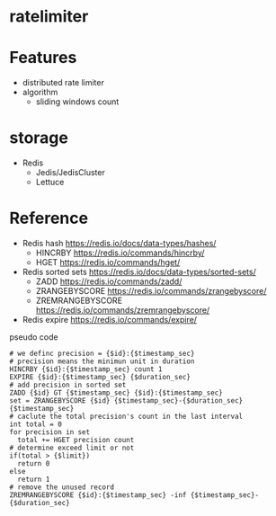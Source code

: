 # ratelimiter

# Features
* distributed rate limiter
* algorithm
  - sliding windows count
# storage 
  - Redis
    - Jedis/JedisCluster
    - Lettuce
# Reference
* Redis hash https://redis.io/docs/data-types/hashes/
  - HINCRBY https://redis.io/commands/hincrby/
  - HGET https://redis.io/commands/hget/  
* Redis sorted sets https://redis.io/docs/data-types/sorted-sets/
  - ZADD https://redis.io/commands/zadd/
  - ZRANGEBYSCORE https://redis.io/commands/zrangebyscore/
  - ZREMRANGEBYSCORE https://redis.io/commands/zremrangebyscore/
* Redis expire https://redis.io/commands/expire/

pseudo code
```
# we definc precision = {$id}:{$timestamp_sec}
# precision means the minimun unit in duration
HINCRBY {$id}:{$timestamp_sec} count 1
EXPIRE {$id}:{$timestamp_sec} {$duration_sec}
# add precision in sorted set
ZADD {$id} GT {$timestamp_sec} {$id}:{$timestamp_sec}
set = ZRANGEBYSCORE {$id} {$timestamp_sec}-{$duration_sec} {$timestamp_sec}
# caclute the total precision's count in the last interval
int total = 0
for precision in set
  total += HGET precision count
# determine exceed limit or not
if(total > {$limit})
  return 0
else
  return 1
# remove the unused record
ZREMRANGEBYSCORE {$id}:{$timestamp_sec} -inf {$timestamp_sec}-{$duration_sec}

```

